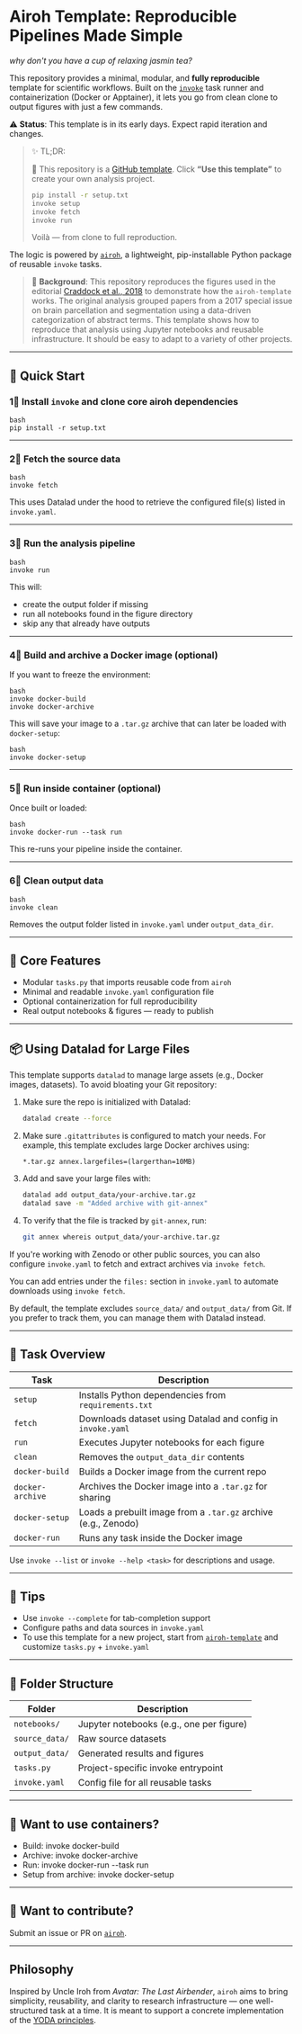 # Airoh Template: Reproducible Pipelines Made Simple

_why don't you have a cup of relaxing jasmin tea?_

This repository provides a minimal, modular, and **fully reproducible** template for scientific workflows. Built on the [`invoke`](https://www.pyinvoke.org/) task runner and containerization (Docker or Apptainer), it lets you go from clean clone to output figures with just a few commands.

⚠️ **Status**: This template is in its early days. Expect rapid iteration and changes.
> ✨ TL;DR:
> 
> 🧪 This repository is a [GitHub template](https://github.com/SIMEXP/airoh-template/generate). Click **“Use this template”** to create your own analysis project.
>
> ```bash
> pip install -r setup.txt
> invoke setup
> invoke fetch
> invoke run
> ```
> Voilà — from clone to full reproduction.

The logic is powered by [`airoh`](https://pypi.org/project/airoh/), a lightweight, pip-installable Python package of reusable `invoke` tasks.

> 🧠 **Background**: This repository reproduces the figures used in the editorial [Craddock et al., 2018](https://doi.org/10.1016/j.neuroimage.2017.11.063) to demonstrate how the `airoh-template` works. The original analysis grouped papers from a 2017 special issue on brain parcellation and segmentation using a data-driven categorization of abstract terms. This template shows how to reproduce that analysis using Jupyter notebooks and reusable infrastructure. It should be easy to adapt to a variety of other projects.

---

## 🚀 Quick Start

### 1⃣ Install `invoke` and clone core airoh dependencies

```
bash
pip install -r setup.txt
```

---

### 2⃣ Fetch the source data

```
bash
invoke fetch
```

This uses Datalad under the hood to retrieve the configured file(s) listed in `invoke.yaml`.

---

### 3⃣ Run the analysis pipeline

```
bash
invoke run
```

This will:

* create the output folder if missing
* run all notebooks found in the figure directory
* skip any that already have outputs

---

### 4⃣ Build and archive a Docker image (optional)

If you want to freeze the environment:

```
bash
invoke docker-build
invoke docker-archive
```

This will save your image to a `.tar.gz` archive that can later be loaded with `docker-setup`:

```
bash
invoke docker-setup 
```

---

### 5⃣ Run inside container (optional)

Once built or loaded:

```
bash
invoke docker-run --task run
```

This re-runs your pipeline inside the container.

---

### 6⃣ Clean output data

```
bash
invoke clean
```

Removes the output folder listed in `invoke.yaml` under `output_data_dir`.

---

## 🧠 Core Features

* Modular `tasks.py` that imports reusable code from `airoh`
* Minimal and readable `invoke.yaml` configuration file
* Optional containerization for full reproducibility
* Real output notebooks & figures — ready to publish

---

## 📦 Using Datalad for Large Files

This template supports `datalad` to manage large assets (e.g., Docker images, datasets). To avoid bloating your Git repository:

1. Make sure the repo is initialized with Datalad:

   ```bash
   datalad create --force
   ```

2. Make sure `.gitattributes` is configured to match your needs. For example, this template excludes large Docker archives using:

   ```text
   *.tar.gz annex.largefiles=(largerthan=10MB)
   ```

3. Add and save your large files with:

   ```bash
   datalad add output_data/your-archive.tar.gz
   datalad save -m "Added archive with git-annex"
   ```

4. To verify that the file is tracked by `git-annex`, run:

   ```bash
   git annex whereis output_data/your-archive.tar.gz
   ```

If you're working with Zenodo or other public sources, you can also configure `invoke.yaml` to fetch and extract archives via `invoke fetch`.

You can add entries under the `files:` section in `invoke.yaml` to automate downloads using `invoke fetch`.

By default, the template excludes `source_data/` and `output_data/` from Git. If you prefer to track them, you can manage them with Datalad instead.

---

## 🧰 Task Overview

| Task             | Description                                                    |
| ---------------- | -------------------------------------------------------------- |
| `setup`          | Installs Python dependencies from `requirements.txt`           |
| `fetch`          | Downloads dataset using Datalad and config in `invoke.yaml`    |
| `run`            | Executes Jupyter notebooks for each figure                     |
| `clean`          | Removes the `output_data_dir` contents                         |
| `docker-build`   | Builds a Docker image from the current repo                    |
| `docker-archive` | Archives the Docker image into a `.tar.gz` for sharing         |
| `docker-setup`   | Loads a prebuilt image from a `.tar.gz` archive (e.g., Zenodo) |
| `docker-run`     | Runs any task inside the Docker image                          |

Use `invoke --list` or `invoke --help <task>` for descriptions and usage.

---

## 🧭 Tips

* Use `invoke --complete` for tab-completion support
* Configure paths and data sources in `invoke.yaml`
* To use this template for a new project, start from [`airoh-template`](https://github.com/SIMEXP/airoh-template) and customize `tasks.py` + `invoke.yaml`

---

## 📁 Folder Structure

| Folder         | Description                              |
| -------------- | ---------------------------------------- |
| `notebooks/`   | Jupyter notebooks (e.g., one per figure) |
| `source_data/` | Raw source datasets                      |
| `output_data/` | Generated results and figures            |
| `tasks.py`     | Project-specific invoke entrypoint       |
| `invoke.yaml`  | Config file for all reusable tasks       |

---

## 🧪 Want to use containers?

- Build: invoke docker-build
- Archive: invoke docker-archive
- Run: invoke docker-run --task run
- Setup from archive: invoke docker-setup 

---

## 🔁 Want to contribute?

Submit an issue or PR on [`airoh`](https://github.com/SIMEXP/airoh).

---

## Philosophy

Inspired by Uncle Iroh from *Avatar: The Last Airbender*, `airoh` aims to bring simplicity, reusability, and clarity to research infrastructure — one well-structured task at a time. It is meant to support a concrete implementation of the [YODA principles](https://handbook.datalad.org/en/latest/basics/101-127-yoda.html).

